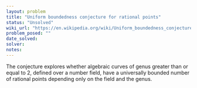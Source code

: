 ```yaml
---
layout: problem
title: "Uniform boundedness conjecture for rational points"
status: "Unsolved"
wiki_url: "https://en.wikipedia.org/wiki/Uniform_boundedness_conjecture_for_rational_points"
problem_posed: ""
date_solved:
solver:
notes:
---
```

The conjecture explores whether algebraic curves of genus greater than or equal to 2, defined over a number field, have a universally bounded number of rational points depending only on the field and the genus.